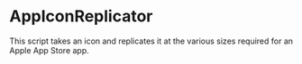 # AppIconReplicator
This script takes an icon and replicates it at the various sizes required for an Apple App Store app.
